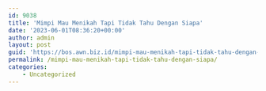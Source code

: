 ```yaml
---
id: 9038
title: 'Mimpi Mau Menikah Tapi Tidak Tahu Dengan Siapa'
date: '2023-06-01T08:36:20+00:00'
author: admin
layout: post
guid: 'https://bos.awn.biz.id/mimpi-mau-menikah-tapi-tidak-tahu-dengan-siapa/'
permalink: /mimpi-mau-menikah-tapi-tidak-tahu-dengan-siapa/
categories:
    - Uncategorized
---
```


